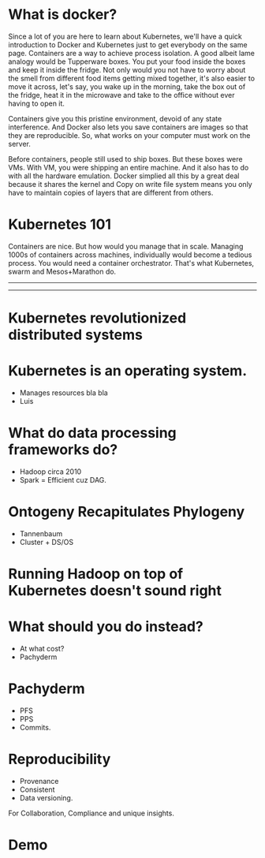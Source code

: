 # What is docker?

Since a lot of you are here to learn about Kubernetes,
we'll have a quick introduction to Docker and Kubernetes just to get everybody on the same page. Containers are a way to achieve process isolation. A good albeit lame analogy would be Tupperware boxes. You put your food inside the boxes and keep it inside the fridge. Not only would you not have to worry about the smell from different food items getting mixed together, it's also easier to move it across, let's say, you wake up in the morning, take the box out of the fridge, heat it in the microwave and take to the office without ever having to open it. 

Containers give you this pristine environment, devoid of any state interference. And Docker also lets you save containers are images so that they are reproducible. So, what works on your computer must work on the server. 

Before containers, people still used to ship boxes. But these boxes were VMs. With VM, you were shipping an entire machine. And it also has to do with all the hardware emulation. Docker simplied all this by a great deal because it shares the kernel and Copy on write file system means you only have to maintain copies of layers that are different from others. 

# Kubernetes 101

Containers are nice. But how would you manage that in scale. Managing 1000s of containers across machines, individually would become a tedious process. You would need a container orchestrator. That's what Kubernetes, swarm and Mesos+Marathon do.  



-----------------
-----------------------
# Kubernetes revolutionized distributed systems


# Kubernetes is an operating system. 
- Manages resources bla bla
- Luis


# What do data processing frameworks do?

- Hadoop circa 2010
- Spark = Efficient cuz DAG.

# Ontogeny Recapitulates Phylogeny
- Tannenbaum
- Cluster + DS/OS

# Running Hadoop on top of Kubernetes doesn't sound right

# What should you do instead?
- At what cost?
- Pachyderm

# Pachyderm
- PFS
- PPS
- Commits. 

# Reproducibility
- Provenance
- Consistent 
- Data versioning. 

For Collaboration, Compliance and unique insights. 

# Demo



